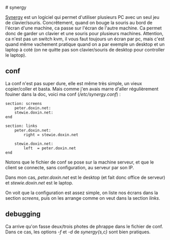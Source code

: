 # synergy

[Synergy](http://synergy2.sourceforge.net) est un logiciel qui permet d'utiliser
plusieurs PC avec un seul jeu de clavier/souris. Concrêtement, quand on bouge la
souris au bord de l'écran d'une machine, ca passe sur l'écran de l'autre
machine. Ca permet donc de garder un clavier et une souris pour plusieurs
machines. Attention, ca n'est pas un switch kvm, il vous faut toujours un écran
par pc, mais c'est quand même vachement pratique quand on a par exemple un
desktop et un laptop à coté (on ne quitte pas son clavier/souris de desktop
pour controller le laptop).



## conf

La conf n'est pas super dure, elle est même très simple, un vieux copier/coller
et basta. Mais comme j'en avais marre d'aller régulièrement fouiner dans la doc,
voici ma conf (_/etc/synergy.conf_) :

	section: screens
		peter.doxin.net:
		stewie.doxin.net:
	end
	
	section: links
		peter.doxin.net:
			right = stewie.doxin.net
	
		stewie.doxin.net:
			left  = peter.doxin.net
	end

Notons que le fichier de conf se pose sur la machine serveur, et que le client
se connecte, sans configuration, au serveur par son IP.  

Dans mon cas, _peter.doxin.net_ est le desktop (et fait donc office de
serveur) et _stewie.doxin.net_ est le laptop.  

On voit que la configuration est assez simple, on liste nos écrans dans la
section _screens_, puis on les arrange comme on veut dans la section
_links_.



## debugging

Ca arrive qu'on fasse deux/trois photes de phrappe dans le fichier de conf.
Dans ce cas, les options _-f_ et _-d_ de _synergy{s,c}_ sont bien pratiques.
